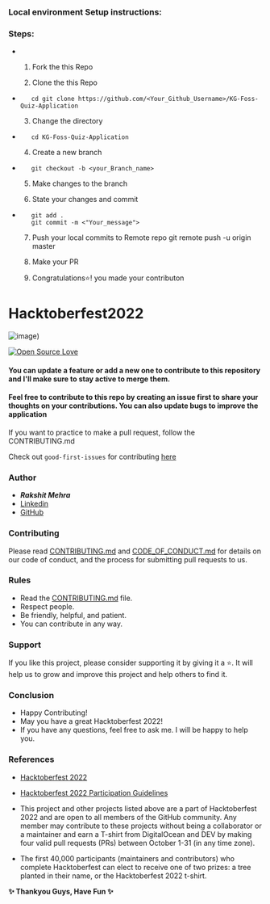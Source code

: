
### Local environment Setup instructions:

### Steps:
*    1. Fork the this Repo
    
     2. Clone the this Repo
*        cd git clone https://github.com/<Your_Github_Username>/KG-Foss-Quiz-Application
    
    3. Change the directory 
*        cd KG-Foss-Quiz-Application
    
    4. Create a new branch
*        git checkout -b <your_Branch_name>
    
    5. Make changes to the branch
    
    6. State your changes and commit
*        git add .
         git commit -m <"Your_message">
    
    7. Push your local commits to Remote repo 
        git remote push -u origin master
    
    8. Make your PR

    9. Congratulations⭐️! you made your contributon


          



#                                                    Hacktoberfest2022
![image](https://hacktoberfest.com/_next/static/media/opengraph.da6e44c0.png))

[![Open Source Love](https://firstcontributions.github.io/open-source-badges/badges/open-source-v1/open-source.svg)](https://github.com/sj5027052/Hacktoberfest2022)

<h4> You can update a feature or add a new one to contribute to this repository and I'll make sure to stay active to merge them.</h4>

<h4> Feel free to contribute to this repo by creating an issue first to share your thoughts on your contributions. You can also update bugs to improve the application </h4>

If you want to practice to make a pull request, follow the CONTRIBUTING.md

Check out `good-first-issues` for contributing [here](https://github.com/rakshitmehra/hacktoberfest2022/issues?q=is%3Aopen+is%3Aissue+label%3A%22good+first+issue%22)
</div>

### Author

* ***Rakshit Mehra***
* [Linkedin](https://linkedin.com/in/rakshitmehra)
* [GitHub](https://github.com/rakshitmehra)

### Contributing

Please read [CONTRIBUTING.md](/CONTRIBUTING.md) and [CODE_OF_CONDUCT.md](/CODE_OF_CONDUCT.md) for details on our code of conduct, and the process for submitting pull requests to us.

### Rules

* Read the [CONTRIBUTING.md](/CONTRIBUTING.md) file.
* Respect people.
* Be friendly, helpful, and patient.
* You can contribute in any way.

### Support

If you like this project, please consider supporting it by giving it a ⭐️. It will help us to grow and improve this project and help others to find it.

### Conclusion

- Happy Contributing! 
- May you have a great Hacktoberfest 2022!
- If you have any questions, feel free to ask me. I will be happy to help you.

### References

- [Hacktoberfest 2022](https://hacktoberfest.digitalocean.com)
- [Hacktoberfest 2022 Participation Guidelines](https://hacktoberfest.com/participation)
- This project and other projects listed above are a part of Hacktoberfest 2022 and are open to all members of the GitHub community. Any member may contribute to these projects without being a collaborator or a maintainer and earn a T-shirt from DigitalOcean and DEV by making four valid pull requests (PRs) between October 1-31 (in any time zone).

- The first 40,000 participants (maintainers and contributors) who complete Hacktoberfest can elect to receive one of two prizes: a tree planted in their name, or the Hacktoberfest 2022 t-shirt.

**✨ Thankyou Guys, Have Fun ✨**
